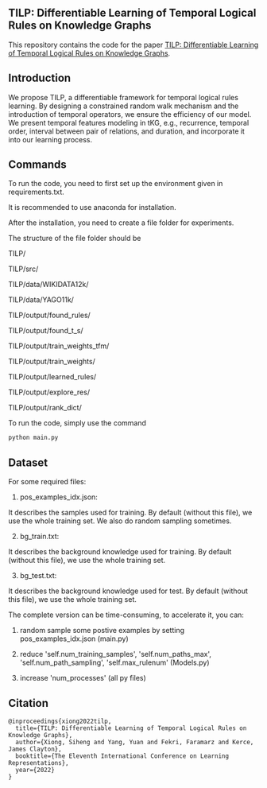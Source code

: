 ## TILP: Differentiable Learning of Temporal Logical Rules on Knowledge Graphs
This repository contains the code for the paper [TILP: Differentiable Learning of Temporal Logical Rules on Knowledge Graphs](https://openreview.net/pdf?id=_X12NmQKvX).

## Introduction
We propose TILP, a differentiable framework for temporal logical rules learning. By designing a constrained random walk mechanism and the introduction of temporal operators, we ensure the efficiency of our model. We present temporal features modeling in tKG, e.g., recurrence, temporal order, interval between pair of relations, and duration, and incorporate it into our learning process.

## Commands
To run the code, you need to first set up the environment given in requirements.txt.

It is recommended to use anaconda for installation.

After the installation, you need to create a file folder for experiments. 

The structure of the file folder should be

TILP/

TILP/src/

TILP/data/WIKIDATA12k/

TILP/data/YAGO11k/

TILP/output/found_rules/

TILP/output/found_t_s/

TILP/output/train_weights_tfm/

TILP/output/train_weights/

TILP/output/learned_rules/

TILP/output/explore_res/

TILP/output/rank_dict/


To run the code, simply use the command
```sh
python main.py
```

## Dataset
For some required files:

1) pos_examples_idx.json:

It describes the samples used for training. By default (without this file), we use the whole training set. We also do random sampling sometimes. 

2) bg_train.txt:

It describes the background knowledge used for training. By default (without this file), we use the whole training set.

3) bg_test.txt:

It describes the background knowledge used for test. By default (without this file), we use the whole training set.


The complete version can be time-consuming, to accelerate it, you can:

1) random sample some postive examples by setting pos_examples_idx.json (main.py)

2) reduce 'self.num_training_samples', 'self.num_paths_max', 'self.num_path_sampling', 'self.max_rulenum' (Models.py)

3) increase 'num_processes' (all py files)

## Citation
```
@inproceedings{xiong2022tilp,
  title={TILP: Differentiable Learning of Temporal Logical Rules on Knowledge Graphs},
  author={Xiong, Siheng and Yang, Yuan and Fekri, Faramarz and Kerce, James Clayton},
  booktitle={The Eleventh International Conference on Learning Representations},
  year={2022}
}
```
